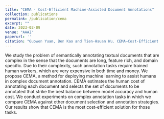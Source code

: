 ```yaml
---
title: "CEMA - Cost-Efficient Machine-Assisted Document Annotations"
collection: publications
permalink: /publication/cema
excerpt: ""
date: 2023-02-09
venue: "AAAI"
paperurl: ''
citation: "Guowen Yuan, Ben Kao and Tien-Hsuan Wu. CEMA–Cost-Efficient Machine-Assisted Document Annotations. In Proceedings of the AAAI Conference on Artificial Intelligence (Vol. 37, No. 9, pp. 11043-11050)."
---
```

We study the problem of semantically annotating textual documents that are complex in the sense that the documents are long, feature rich, and domain specific. Due to their complexity, such annotation tasks require trained human workers, which are very expensive in both time and money. We propose CEMA, a method for deploying machine learning to assist humans in complex document annotation. CEMA estimates the human cost of annotating each document and selects the set of documents to be annotated that strike the best balance between model accuracy and human cost. We conduct experiments on complex annotation tasks in which we compare CEMA against other document selection and annotation strategies. Our results show that CEMA is the most cost-efficient solution for those tasks.